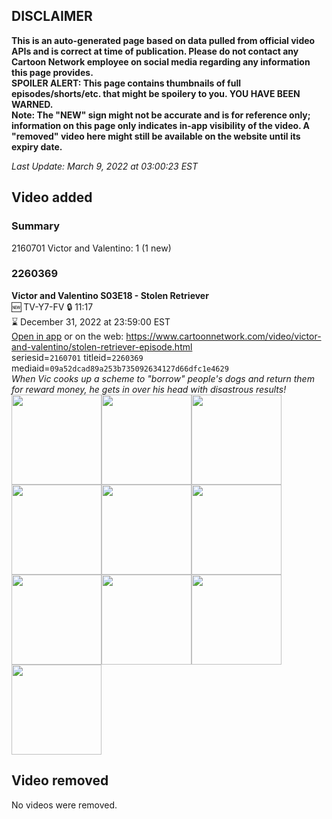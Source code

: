 ## DISCLAIMER
**This is an auto-generated page based on data pulled from official video APIs and is correct at time of publication. Please do not contact any Cartoon Network employee on social media regarding any information this page provides.**  
**SPOILER ALERT: This page contains thumbnails of full episodes/shorts/etc. that might be spoilery to you. YOU HAVE BEEN WARNED.**  
**Note: The "NEW" sign might not be accurate and is for reference only; information on this page only indicates in-app visibility of the video. A "removed" video here might still be available on the website until its expiry date.**  

_Last Update: March 9, 2022 at 03:00:23 EST_
## Video added
### Summary
2160701 Victor and Valentino: 1 (1 new)  
### 2260369
**Victor and Valentino S03E18 - Stolen Retriever**  
🆕 TV-Y7-FV 🔒 11:17  
⌛ December 31, 2022 at 23:59:00 EST  
[Open in app](https://cnvideo.sercomkc.org/redirector.html?type=cnapp&seriesid=2160701&titleid=2260369&mediaid=09a52dcad89a253b735092634127d66dfc1e4629) or on the web: https://www.cartoonnetwork.com/video/victor-and-valentino/stolen-retriever-episode.html  
seriesid=`2160701` titleid=`2260369` mediaid=`09a52dcad89a253b735092634127d66dfc1e4629`  
_When Vic cooks up a scheme to "borrow" people's dogs and return them for reward money, he gets in over his head with disastrous results!_  
<a href="https://s3.amazonaws.com/cartoonorchestrator/2260369_001_1280x720.jpg"><img src="https://s3.amazonaws.com/cartoonorchestrator/2260369_001_640x360.jpg" height="144px" /></a><a href="https://s3.amazonaws.com/cartoonorchestrator/2260369_002_1280x720.jpg"><img src="https://s3.amazonaws.com/cartoonorchestrator/2260369_002_640x360.jpg" height="144px" /></a><a href="https://s3.amazonaws.com/cartoonorchestrator/2260369_003_1280x720.jpg"><img src="https://s3.amazonaws.com/cartoonorchestrator/2260369_003_640x360.jpg" height="144px" /></a><a href="https://s3.amazonaws.com/cartoonorchestrator/2260369_004_1280x720.jpg"><img src="https://s3.amazonaws.com/cartoonorchestrator/2260369_004_640x360.jpg" height="144px" /></a><a href="https://s3.amazonaws.com/cartoonorchestrator/2260369_005_1280x720.jpg"><img src="https://s3.amazonaws.com/cartoonorchestrator/2260369_005_640x360.jpg" height="144px" /></a><a href="https://s3.amazonaws.com/cartoonorchestrator/2260369_006_1280x720.jpg"><img src="https://s3.amazonaws.com/cartoonorchestrator/2260369_006_640x360.jpg" height="144px" /></a><a href="https://s3.amazonaws.com/cartoonorchestrator/2260369_007_1280x720.jpg"><img src="https://s3.amazonaws.com/cartoonorchestrator/2260369_007_640x360.jpg" height="144px" /></a><a href="https://s3.amazonaws.com/cartoonorchestrator/2260369_008_1280x720.jpg"><img src="https://s3.amazonaws.com/cartoonorchestrator/2260369_008_640x360.jpg" height="144px" /></a><a href="https://s3.amazonaws.com/cartoonorchestrator/2260369_009_1280x720.jpg"><img src="https://s3.amazonaws.com/cartoonorchestrator/2260369_009_640x360.jpg" height="144px" /></a><a href="https://s3.amazonaws.com/cartoonorchestrator/2260369_010_1280x720.jpg"><img src="https://s3.amazonaws.com/cartoonorchestrator/2260369_010_640x360.jpg" height="144px" /></a>
## Video removed
No videos were removed.  
